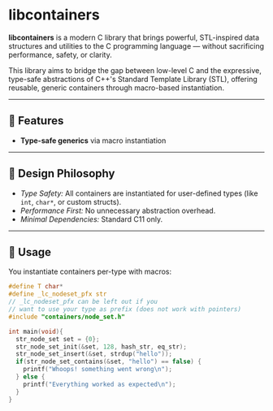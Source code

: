 # libcontainers

**libcontainers** is a modern C library that brings powerful, STL-inspired data structures and utilities to the C programming language — without sacrificing performance, safety, or clarity.

This library aims to bridge the gap between low-level C and the expressive, type-safe abstractions of C++'s Standard Template Library (STL), offering reusable, generic containers through macro-based instantiation.

---

## 🚀 Features

- **Type-safe generics** via macro instantiation

---

## 🧠 Design Philosophy

- _Type Safety:_ All containers are instantiated for user-defined types (like `int`, `char*`, or custom structs).
- _Performance First:_ No unnecessary abstraction overhead.
- _Minimal Dependencies:_ Standard C11 only.

---

## 🔧 Usage

You instantiate containers per-type with macros:

```c
#define T char*
#define _lc_nodeset_pfx str
// _lc_nodeset_pfx can be left out if you
// want to use your type as prefix (does not work with pointers)
#include "containers/node_set.h"

int main(void){
  str_node_set set = {0};
  str_node_set_init(&set, 128, hash_str, eq_str);
  str_node_set_insert(&set, strdup("hello"));
  if(str_node_set_contains(&set, "hello") == false) {
    printf("Whoops! something went wrong\n");
  } else {
    printf("Everything worked as expected\n");
  }
}
```
